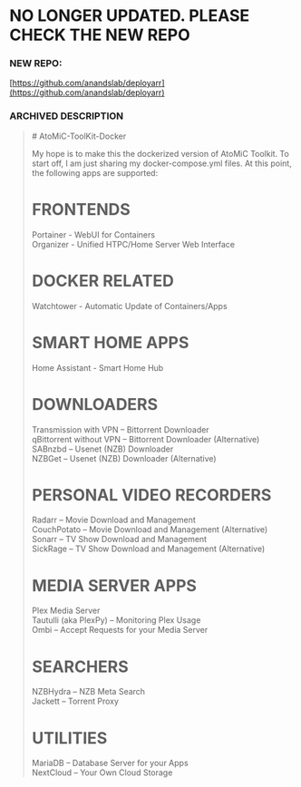 # NO LONGER UPDATED. PLEASE CHECK THE NEW REPO
### NEW REPO: 
[https://github.com/anandslab/deployarr](https://github.com/anandslab/deployarr)

### ARCHIVED DESCRIPTION
<blockquote>
# AtoMiC-ToolKit-Docker

My hope is to make this the dockerized version of AtoMiC Toolkit. To start off, I am just sharing my docker-compose.yml files. At this point, the following apps are supported:


# FRONTENDS

Portainer - WebUI for Containers<br/>
Organizer - Unified HTPC/Home Server Web Interface

# DOCKER RELATED

Watchtower - Automatic Update of Containers/Apps

# SMART HOME APPS

Home Assistant - Smart Home Hub

# DOWNLOADERS #

Transmission with VPN – Bittorrent Downloader<br/>
qBittorrent without VPN – Bittorrent Downloader (Alternative)<br/>
SABnzbd – Usenet (NZB) Downloader<br/>
NZBGet – Usenet (NZB) Downloader (Alternative)<br/>

# PERSONAL VIDEO RECORDERS

Radarr – Movie Download and Management<br/>
CouchPotato – Movie Download and Management (Alternative)<br/>
Sonarr – TV Show Download and Management<br/>
SickRage – TV Show Download and Management (Alternative)<br/>

# MEDIA SERVER APPS

Plex Media Server<br/>
Tautulli (aka PlexPy) – Monitoring Plex Usage<br/>
Ombi – Accept Requests for your Media Server<br/>

# SEARCHERS

NZBHydra – NZB Meta Search<br/>
Jackett – Torrent Proxy

# UTILITIES

MariaDB – Database Server for your Apps<br/>
NextCloud – Your Own Cloud Storage

</blockquote>
